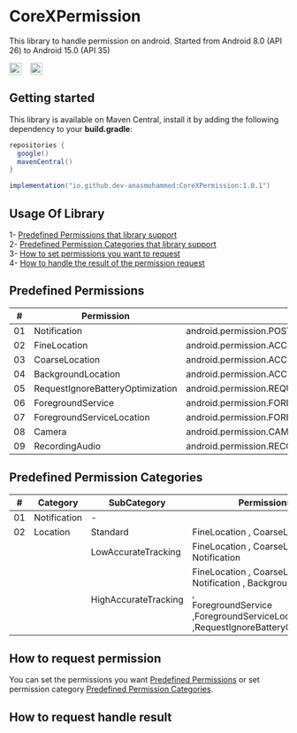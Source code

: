 # CoreXPermission

This library to handle permission on android. Started from Android 8.0 (API 26) to Android 15.0 (API 35)

<img src="https://img.shields.io/badge/API-26%2B-brightgreen.svg?style=flat" height="22" valign="middle"> &nbsp;&nbsp;
<img src="https://img.shields.io/badge/License-MIT-yellow.svg" height="22" valign="middle">&nbsp;&nbsp;

## Getting started

This library is available on Maven Central, install it by adding the following dependency to
your <b>build.gradle</b>:

```gradle
repositories {
  google()
  mavenCentral()
}

implementation("io.github.dev-anasmohammed:CoreXPermission:1.0.1")
```

## Usage Of Library

1- [Predefined Permissions that library support](#predefined-permissions)<br/>
2- [Predefined Permission Categories that library support](#predefined-permission-categories)<br/>
3- [How to set permissions you want to request](#how-to-request-permission)<br/>
4- [How to handle the result of the permission request](#how-to-request-handle-result)<br/>

## Predefined Permissions

| #  | Permission                       | Value                                                   |
|----|----------------------------------|---------------------------------------------------------|
| 01 | Notification                     | android.permission.POST_NOTIFICATIONS                   |
| 02 | FineLocation                     | android.permission.ACCESS_FINE_LOCATION                 |
| 03 | CoarseLocation                   | android.permission.ACCESS_COARSE_LOCATION               |
| 04 | BackgroundLocation               | android.permission.ACCESS_BACKGROUND_LOCATION           |
| 05 | RequestIgnoreBatteryOptimization | android.permission.REQUEST_IGNORE_BATTERY_OPTIMIZATIONS |
| 06 | ForegroundService                | android.permission.FOREGROUND_SERVICE                   |
| 07 | ForegroundServiceLocation        | android.permission.FOREGROUND_SERVICE_LOCATION          |
| 08 | Camera                           | android.permission.CAMERA                               |
| 09 | RecordingAudio                   | android.permission.RECORD_AUDIO                         |

## Predefined Permission Categories

| #  | Category     | SubCategory          | Permissions                                                                                                                                             |
|----|--------------|----------------------|---------------------------------------------------------------------------------------------------------------------------------------------------------|
| 01 | Notification | -                    |                                                                                                                                                         |
| 02 | Location     | Standard             | FineLocation , CoarseLocation                                                                                                                           |
|    |              | LowAccurateTracking  | FineLocation , CoarseLocation , Notification                                                                                                            |
|    |              | HighAccurateTracking | FineLocation , CoarseLocation , Notification , BackgroundLocation ,<br/> ForegroundService ,ForegroundServiceLocation ,RequestIgnoreBatteryOptimization |


## How to request permission

You can set the permissions you want [Predefined Permissions](#predefined-permissions) or set
permission category [Predefined Permission Categories](#predefined-permission-categories).

## How to request handle result




